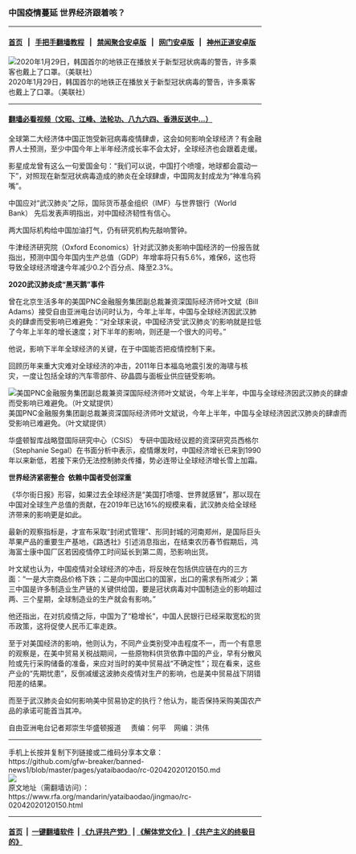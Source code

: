 ### 中国疫情蔓延  世界经济跟着咳？
------------------------

#### [首页](https://github.com/gfw-breaker/banned-news1/blob/master/README.md) &nbsp;&nbsp;|&nbsp;&nbsp; [手把手翻墙教程](https://github.com/gfw-breaker/guides/wiki) &nbsp;&nbsp;|&nbsp;&nbsp; [禁闻聚合安卓版](https://github.com/gfw-breaker/bn-android) &nbsp;&nbsp;|&nbsp;&nbsp; [网门安卓版](https://github.com/oGate2/oGate) &nbsp;&nbsp;|&nbsp;&nbsp; [神州正道安卓版](https://github.com/SzzdOgate/update) 



<div id="headerimg">
 <img alt="2020年1月29日，韩国首尔的地铁正在播放关于新型冠状病毒的警告，许多乘客也戴上了口罩。（美联社）" src="https://www.rfa.org/mandarin/yataibaodao/jingmao/rc-02042020120150.html/0204z.jpg/@@images/4d72f2d0-9458-4329-83d4-f3768057581d.jpeg" title="2020年1月29日，韩国首尔的地铁正在播放关于新型冠状病毒的警告，许多乘客也戴上了口罩。（美联社）"/>
 <div id="headerimgcontents">
  <div id="headerimgcaption">
   <span>
    2020年1月29日，韩国首尔的地铁正在播放关于新型冠状病毒的警告，许多乘客也戴上了口罩。（美联社）
   </span>
   <!-- zoomattribute -->
  </div>
  <!-- headerimgcaption -->
 </div>
 <!-- headerimagecontents -->
</div>

<hr/>


#### [翻墙必看视频（文昭、江峰、法轮功、八九六四、香港反送中...）](https://github.com/gfw-breaker/banned-news1/blob/master/pages/link3.md)

<div id="storytext">
 <div>
  <div class="slot_header">
  </div>
 </div>
 <p>
  全球第二大经济体中国正饱受新冠病毒疫情肆虐，这会如何影响全球经济？有金融界人士预测，至少中国今年上半年经济成长率不会太好，全球经济也会跟着走缓。
 </p>
 <p>
  影星成龙曾有这么一句爱国金句：“我们可以说，中国打个喷嚏，地球都会震动一下”，对照现在新型冠状病毒造成的肺炎在全球肆虐，中国网友封成龙为“神准乌鸦嘴”。
 </p>
 <p>
  中国应对“武汉肺炎”之际，国际货币基金组织（IMF）与世界银行（World Bank） 先后发表声明指出，对中国经济韧性有信心。
 </p>
 <p>
  两大国际机构给中国加油打气，仍有研究机构先敲响警钟。
 </p>
 <p>
  牛津经济研究院（Oxford Economics）针对武汉肺炎影响中国经济的一份报告就指出，预测中国今年国内生产总值（GDP）年增率将只有5.6%，难保6，这也将导致全球经济增速今年减少0.2个百分点、降至2.3%。
 </p>
 <p>
 </p>
 <p>
 </p>
 <p>
  <b>
   2020武汉肺炎成“黑天鹅”事件
  </b>
 </p>
 <p>
  曾在北京生活多年的美国PNC金融服务集团副总裁兼资深国际经济师叶文斌（Bill Adams）接受自由亚洲电台访问时认为，今年上半年，中国与全球经济因武汉肺炎的肆虐而受影响已难避免：“对全球来说，中国经济受‘武汉肺炎’的影响就是拉低了今年上半年的增长速度；对下半年的影响，则还是一个很大的问号。”
 </p>
 <p>
  他说，影响下半年全球经济的关键，在于中国能否把疫情控制下来。
 </p>
 <p>
  回顾历年来重大灾难对全球经济的冲击，2011年日本福岛地震引发的海啸与核灾，一度让包括全球的汽车零部件、矽晶圆与面板业供应链受影响。
 </p>
 <p>
  <div class="image-inline captioned" style="width:680px;">
   <div style="width:680px;">
    <img alt="美国PNC金融服务集团副总裁兼资深国际经济师叶文斌说，今年上半年，中国与全球经济因武汉肺炎的肆虐而受影响已难避免。（叶文斌提供）" src="https://www.rfa.org/mandarin/yataibaodao/jingmao/rc-02042020120150.html/0204d.jpg" title="美国PNC金融服务集团副总裁兼资深国际经济师叶文斌说，今年上半年，中国与全球经济因武汉肺炎的肆虐而受影响已难避免。（叶文斌提供）"/>
   </div>
   <div class="image-caption">
    <span style="width:680px;">
     美国PNC金融服务集团副总裁兼资深国际经济师叶文斌说，今年上半年，中国与全球经济因武汉肺炎的肆虐而受影响已难避免。（叶文斌提供）
    </span>
    <span class="copyright">
    </span>
   </div>
  </div>
 </p>
 <p>
  华盛顿智库战略暨国际研究中心（CSIS） 专研中国政经议题的资深研究员西格尔（Stephanie Segal）在书面分析中表示，疫情爆发时，中国经济增长已来到1990年以来新低，若接下来仍无法控制肺炎传播，势必连带让全球经济增长雪上加霜。
 </p>
 <p>
  <b>
   世界经济紧密整合  依赖中国者受创深重
  </b>
 </p>
 <p>
  《华尔街日报》形容，如果过去全球经济是“美国打喷嚏、世界就感冒”，那以现在中国对全球生产总值的贡献，在2019年已达16%的规模来看，武汉肺炎给全球经济带来的影响更是如此。
 </p>
 <p>
  最新的观察指标是，才宣布采取“封闭式管理”、形同封城的河南郑州，是国际巨头苹果产品的重要生产基地，《路透社》引述消息指出，在结束农历春节假期后，鸿海富士康中国厂区若因疫情停工时间延长到第二周，恐影响出货。
 </p>
 <p>
  叶文斌也认为，中国疫情对全球经济的冲击，将反映在包括供应链在内的三方面：“一是大宗商品价格下跌；二是向中国出口的国家，出口的需求有所减少；第三中国是许多制造业生产链的关键供给国，要是冠状病毒对中国制造业的影响超过两、三个星期，全球制造业的生产就会有影响。”
 </p>
 <p>
  他还指出，在对抗疫情之际，中国为了“稳增长”，中国人民银行已经采取宽松的货币政策，这将促使人民币汇率走跌。
 </p>
 <p>
  至于对美国经济的影响，他则认为，不同产业类别受冲击程度不一，而一个有意思的观察是，在美中贸易关税战期间，一些原物料供货依靠中国的产业，早有分散风险或先行采购储备的准备，来应对当时的美中贸易战“不确定性”；现在看来，这些产业的“先期忧患”，反倒减缓这波肺炎疫情对生产的影响，也是美中贸易战下阴错阳差的结果。
 </p>
 <p>
  而至于武汉肺炎会如何影响美中贸易协定的执行？他认为，能否保持采购美国农产品的承诺可能首当其冲。
 </p>
 <p>
 </p>
 <p>
  自由亚洲电台记者郑崇生华盛顿报道     责编：何平    网编：洪伟
 </p>
</div>

<hr/>
手机上长按并复制下列链接或二维码分享本文章：<br/>
https://github.com/gfw-breaker/banned-news1/blob/master/pages/yataibaodao/rc-02042020120150.md <br/>
<a href='https://github.com/gfw-breaker/banned-news1/blob/master/pages/yataibaodao/rc-02042020120150.md'><img src='https://github.com/gfw-breaker/banned-news1/blob/master/pages/yataibaodao/rc-02042020120150.md.png'/></a> <br/>
原文地址（需翻墙访问）：https://www.rfa.org/mandarin/yataibaodao/jingmao/rc-02042020120150.html


------------------------
#### [首页](https://github.com/gfw-breaker/banned-news1/blob/master/README.md) &nbsp;|&nbsp; [一键翻墙软件](https://github.com/gfw-breaker/nogfw/blob/master/README.md) &nbsp;| [《九评共产党》](https://github.com/gfw-breaker/9ping.md/blob/master/README.md#九评之一评共产党是什么) | [《解体党文化》](https://github.com/gfw-breaker/jtdwh.md/blob/master/README.md) | [《共产主义的终极目的》](https://github.com/gfw-breaker/gczydzjmd.md/blob/master/README.md)


<img src='http://gfw-breaker.win/banned-news/pages/yataibaodao/rc-02042020120150.md' width='0px' height='0px'/>